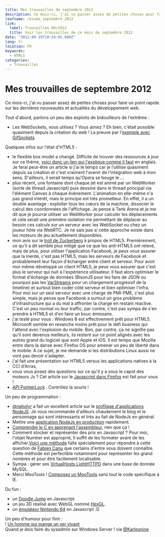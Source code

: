 ```yaml
---
title: Mes trouvailles de septembre 2012
description: Ce mois-ci, j'ai vu passer assez de petites choses pour faire un point rapide sur les dernières nouveautés et actualités du développement web.
leafname: resume_septembre_2012
link:
  label: Trouvailles 09/2012
  title: Voir les trouvailles de ce mois de septembre 2012
date: "2012-09-29T10:54:05.000Z"
lang: fr
location: FR
keywords:
  - HTML5
categories:
  - Trouvailles
---
```


# Mes trouvailles de septembre 2012

Ce mois-ci, j'ai vu passer assez de petites choses pour faire un point rapide sur les dernières nouveautés et actualités du développement web.

Tout d'abord, parlons un peu des exploits de bidouilleurs de l'extrême :

- Les WebSockets, vous utilisez ? Vous aimez ? Eh bien, c'était possible quasiment depuis la création du web ! La preuve par l'[exemple avec GifSockets](https://github.com/videlalvaro/gifsockets "Voir le projet sur GitHub").

Quelques infos sur l'état d'HTML5 :

- le flexible box model a changé. Difficile de trouver des ressources à jour sur ce thème, [voici donc un lien qui l'explique comme il faut](http://www.the-haystack.com/2012/01/04/learn-you-a-flexbox/ "Voir le billet de blog sur le flexible box model") en anglais. Je ferai peut-être un article si j'ai le temps car je l'utilise quasiment depuis sa création et c'est vraiment l'avenir de l'intégration web à mon sens. D'ailleurs, il serait temps qu'Opera se bouge le ...
- plus récent, une fontaine dont chaque jet est animé par un WebWorker (sorte de thread Javascript) puis dessiné dans le thread principal via l'élément Canvas à chaque évènement. L'animation en elle-même n'a pas grand intérêt, mais le principe est très prometteur. En effet, il a un double avantage : exploiter tous les cœurs de la machine, dissocier le calcul des coordonnées de l'affichage. Je pense à Tank Arena et je me dit que je pourrai utiliser un WebWorker pour calculer les déplacements et cela serait une première isolation me permettant de déplacer au besoin ces calculs sur un serveur avec les WebSocket ou chez un joueur hôte via WebRTC. Je ne sais pas si cette approche existe dans les moteurs de jeu actuellement disponibles.
- mon avis sur le [troll de Zuckerberg](http://techcrunch.com/2012/09/11/mark-zuckerberg-our-biggest-mistake-with-mobile-was-betting-too-much-on-html5/ "Voir le troll pourri") à propos de HTML5\. Premièrement, ce qu'il a dit semble plus mitigé que ce que les anti-HTML5 ont relevé, mais de plus, pour utiliser l'application Facebook, je peux vous assurer que la merde, c'est pas HTML5, mais les serveurs de Facebook et probablement leur façon d'échanger entre client et serveur. Pour avoir moi-même développé un client HTML5, je peux vous assurer que c'est plus le serveur qui nuit à l'expérience utilisateur. Il faut alors optimiser le format d'échange de données (BisonJS pour les fans de JSON ou pourquoi pas les [VarStreams](https://npmjs.org/package/varstream "Voir le module NPM") pour un chargement progressif de la timeline) et surtout bien coder côté serveur et bien optimiser l'infra. Pour moi sur un seul serveur avec une charge de PMI-PME, c'est plus simple, mais je pense que Facebook a surtout un gros problème d'infrastructure qui a du mal à affronter la charge en restant réactive. C'est un peu normal vu leur traffic, par contre, c'est pas sympa de s'en prendre à HTML5 et d'en faire un bouc émissaire.
- j'ai testé pour vous : Windows 8 est effectivement prêt pour HTML5. Microsoft semble en revanche moins prêt pour le défi business qui l'attend avec l'explosion du mobile. Bon, par contre, ça ne signifie pas qu'il sont devenus meilleurs, ils restent sur ce point alignés avec les autres grand du logiciel que sont Apple et iOS. Il est temps que Mozilla entre dans la danse avec Firefox OS pour amener un peu de liberté dans le mobile. A ce sujet, je me demande si les distributions Linux aussi ne vont pas devoir s'adapter.
- j'ai fait une présentation sur HTML5 versus les applications natives à la CCI d'Arras,
- vous vous posez des questions sur ce qu'il y a sous le capot des moteurs Js ? Cet article sur le [Javascript dans Firefox](http://linuxfr.org/users/enjolras/journaux/javascript-performances-et-firefox "Voir le journal") est fait pour vous !
- [API PointerLock](http://www.pcinpact.com/news/74100-chrome-22-google-ajoute-pointer-lock-et-souvre-voie-fps.htm "Voir l'article") : Contrôlez la souris !

Un peu de programmation :

- [@naholyr](https://twitter.com/naholyr "Voir son profil Twitter") a fait un excellent article sur le [profilage d'applications NodeJS](http://naholyr.fr/2012/09/profiler-son-application-nodejs/ "Voir son article"). Je vous recommande d'ailleurs chaudement le blog et le personnage qui sont intéressants et très au fait de NodeJs en général.
- Mettre une [application NodeJs en production](http://www.armetiz.info/node-js-mise-production-simple/ "Lire ce billet") rapidement.
- [Comprendre le C en apprenant l'assembleur](https://www.hackerschool.com/blog/7-understanding-c-by-learning-assembly "Lire ce billet fort intéressant"), rien que ça !
- Comment stocker et représenter des prix en Javascript ? Pour moi, l'objet Number est approprié, Il suffit de les formater avant de les afficher.[Voici une méthode](https://gist.github.com/3608274 "Voir la méthode Javascript créée par mes soins") faîte spécialement pour répondre à cette question de [Fabien Canu](http://fabiencanu.fr "Voir son blog") que certains d'entre vous doivent connaître. Cette méthode est perfectible notamment pour représenter les grand nombres et pour être facilement localisable.
- Sympa : gérer ses [VirtualHosts LightHTTPD](http://www.howtoforge.com/creating-advanced-mysql-based-virtual-hosts-on-lighttpd-debian-squeeze "Voir le tutoriel") dans une base de donnée MySQL.
- Merci MooTools ! [Composez un MooTools](https://mootools.net/blog/2012/08/13/optimizing-mootools-builds-sans-internet-explorer "Voir le billet expliquant tout ça") sans tout le code spécifique à IE.

Du fun :

- un [Doodle Jump](http://cssdeck.com/labs/html5-milo-jump-game "Voir le jeu") en Javascript.
- un jeu 3D réalisé avec WebGL nommé [HexGL](http://hexgl.bkcore.com/ "Voir le site du jeu").
- un [émulateur Nintendo 64](http://hulkholden.github.com/n64js/ "Voir l'émulateur") en Javascript :D

Un peu d'humour pour finir :  
! [Un homme qui mange un ver vivant](/public/illustrations/omfg-man-vs-wild.gif)  
Quand je dois faire du sysadmin sur Windows Server ! via [@Karlesnine](https://twitter.com/Karlesnine "Voir son profil Twitter")
